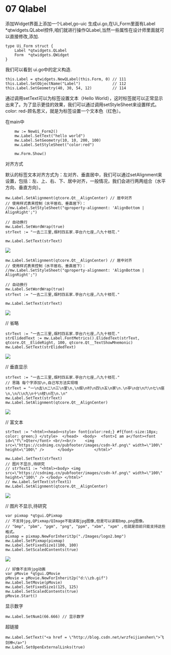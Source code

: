 ﻿# 07 Qlabel

添加Widget界面上添加一个Label,go-uic 生成ui.go,在Ui_Form里面有Label *qtwidgets.QLabel控件,咱们就进行操作QLabel,当然一些属性在设计师里面就可以直接修改,添加.

```
type Ui_Form struct {
	Label *qtwidgets.QLabel
	Form  *qtwidgets.QWidget
}
```
我们可以看到 ui.go中的定义构造.
```
this.Label = qtwidgets.NewQLabel(this.Form, 0) // 111
this.Label.SetObjectName("Label")              // 112
this.Label.SetGeometry(40, 30, 54, 12)         // 114

```

通过调用setText可以为标签设置文本（Hello World），这时标签就可以正常显示出来了。为了显示更佳的效果，我们可以通过调用setStyleSheet来设置样式。color: red-顾名思义，就是为标签设置一个文本色（红色）。

在main中

```
	mw := NewUi_Form2()
	mw.Label.SetText("hello world")
	mw.Label.SetGeometry(10, 10, 200, 100)
	mw.Label.SetStyleSheet("color:red")

	mw.Form.Show()
```

对齐方式

默认的标签文本对齐方式为：左对齐、垂直居中，我们可以通过setAlignment来设置，包括：左、上、右、下、居中对齐，一般情况，我们会进行两两组合（水平方向、垂直方向）。


```
mw.Label.SetAlignment(qtcore.Qt__AlignCenter) // 居中对齐
// 使用样式表来控制（水平居右、垂直居下）：
//mw.Label.SetStyleSheet("qproperty-alignment: 'AlignBottom | AlignRight';")

// 自动换行
mw.Label.SetWordWrap(true)
strText := "一去二三里,烟村四五家.亭台六七座,八九十枝花."

mw.Label.SetText(strText)
```

![](Images/01.png)

```
mw.Label.SetAlignment(qtcore.Qt__AlignCenter) // 居中对齐
// 使用样式表来控制（水平居右、垂直居下）：
//mw.Label.SetStyleSheet("qproperty-alignment: 'AlignBottom | AlignRight';")

// 自动换行
mw.Label.SetWordWrap(true)
strText := "一去二三里,烟村四五家.亭台六七座,八九十枝花."

mw.Label.SetText(strText)
```

![](Images/02.png)


// 省略
```
strText := "一去二三里,烟村四五家.亭台六七座,八九十枝花."
strElidedText := mw.Label.FontMetrics().ElidedText(strText, qtcore.Qt__ElideRight, 100, qtcore.Qt__TextShowMnemonic)
mw.Label.SetText(strElidedText)
```
![](Images/03.png)

// 垂直显示
```
strText := "一去二三里,烟村四五家.亭台六七座,八九十枝花."
// 思路 每个字添加\n,自己写方法实现哦
strText = "一\n去\n二\n三\n里\n,\n烟\n村\n四\n五\n家\n.\n亭\n台\n六\n七\n座\n,\n八\n九\n十\n枝\n花\n.\n"
mw.Label.SetText(strText)
mw.Label.SetAlignment(qtcore.Qt__AlignCenter)
```
![](Images/04.png)


// 富文本
```
strText := "<html><head><style> font{color:red;} #f{font-size:18px; color: green;} </style>  </head>  <body>  <font>I am a</font><font id=\"f\">Qter</font> <br/><br/>    <img src=\"https://csdnimg.cn/pubfooter/images/csdn-kf.png\" width=\"100\" height=\"100\" />      </body>         </html>"

mw.Label.SetText(strText)
// 图片不显示,待研究
// strText1 := "<html><body> <img src=\"https://csdnimg.cn/pubfooter/images/csdn-kf.png\" width=\"100\" height=\"100\" /> </body> </html>"
// mw.Label.SetText(strText1)
mw.Label.SetAlignment(qtcore.Qt__AlignCenter)
```
![](Images/05.png)

// 图片不显示,待研究

```
var pixmap *qtgui.QPixmap
// 不支持jpg,QPixmap/QImage不能读取jpg图像,但是可以读取bmp,png图像。
// "bmp", "pbm", "pgm", "png", "ppm", "xbm", "xpm" ,也就是目前只能支持这些格式。
pixmap = pixmap.NewForInherit3p("./Images/logo2.bmp")
mw.Label.SetPixmap(pixmap)
mw.Label.SetFixedSize1(100, 100)
mw.Label.SetScaledContents(true)
```

![](Images/06.png)

```
// 好像不支持jpg动画
var pMovie *qtgui.QMovie
pMovie = pMovie.NewForInherit2p("d:\\zb.gif")
mw.Label.SetMovie(pMovie)
mw.Label.SetFixedSize1(125, 125)
mw.Label.SetScaledContents(true)
pMovie.Start()
```

显示数字

`mw.Label.SetNum1(66.666) // 显示数字`

超链接
```
mw.Label.SetText("<a href = \"http://blog.csdn.net/wrzfeijianshen\">飞剑神</a>")
mw.Label.SetOpenExternalLinks(true)
```